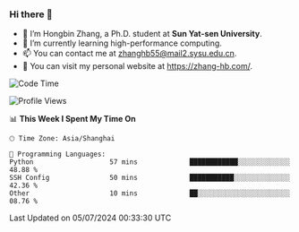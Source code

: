 ### Hi there 👋

- 🔭 I’m Hongbin Zhang, a Ph.D. student at **Sun Yat-sen University**.
- 🌱 I’m currently learning high-performance computing.
- 📫 You can contact me at zhanghb55@mail2.sysu.edu.cn.
- 👀 You can visit my personal website at https://zhang-hb.com/.

<!--START_SECTION:waka-->
![Code Time](http://img.shields.io/badge/Code%20Time-328%20hrs%2018%20mins-blue)

![Profile Views](http://img.shields.io/badge/Profile%20Views-1-blue)

📊 **This Week I Spent My Time On** 

```text
🕑︎ Time Zone: Asia/Shanghai

💬 Programming Languages: 
Python                   57 mins             ████████████░░░░░░░░░░░░░   48.88 % 
SSH Config               50 mins             ███████████░░░░░░░░░░░░░░   42.36 % 
Other                    10 mins             ██░░░░░░░░░░░░░░░░░░░░░░░   08.76 % 
```


 Last Updated on 05/07/2024 00:33:30 UTC
<!--END_SECTION:waka-->
